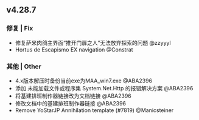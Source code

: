 ## v4.28.7

### 修复 | Fix

- 修复萨米肉鸽主界面“推开门扉之人”无法放弃探索的问题 @zzyyyl
- Hortus de Escapismo EX navigation @Constrat

### 其他 | Other

- 4.x版本解压时备份当前exe为MAA_win7.exe @ABA2396
- 添加 未能加载文件或程序集 System.Net.Http 的报错解决方案 @ABA2396
- 将基建排班制作器链接改为文档链接 @ABA2396
- 修改文档中的基建排班制作器链接 @ABA2396
- Remove YoStarJP Annihilation template (#7819) @Manicsteiner
